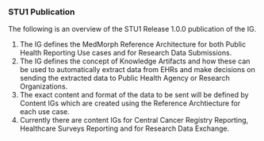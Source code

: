 ### STU1 Publication

The following is an overview of the STU1 Release 1.0.0 publication of the IG.

1. The IG defines the MedMorph Reference Architecture for both Public Health Reporting Use cases and for Research Data Submissions. 
2. The IG defines the concept of Knowledge Artifacts and how these can be used to automatically extract data from EHRs and make decisions on sending the extracted data to Public Health Agency or Research Organizations. 
3. The exact content and format of the data to be sent will be defined by Content IGs which are created using the Reference Archtiecture for each use case.
4. Currently there are content IGs for Central Cancer Registry Reporting, Healthcare Surveys Reporting and for Research Data Exchange.  